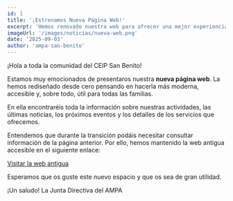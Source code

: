 ```yaml
---
id: 1
title: '¡Estrenamos Nueva Página Web!'
excerpt: 'Hemos renovado nuestra web para ofrecer una mejor experiencia a todas las familias. ¡Descubre todas las novedades y encuentra la información que necesitas de forma más fácil y rápida!'
imageUrl: '/images/noticias/nueva-web.png'
date: '2025-09-03'
author: 'ampa-san-benito'
---
```


¡Hola a toda la comunidad del CEIP San Benito!

Estamos muy emocionados de presentaros nuestra **nueva página web**. La hemos rediseñado desde cero pensando en hacerla más moderna, accesible y, sobre todo, útil para todas las familias.

En ella encontraréis toda la información sobre nuestras actividades, las últimas noticias, los próximos eventos y los detalles de los servicios que ofrecemos.

Entendemos que durante la transición podáis necesitar consultar información de la página anterior. Por ello, hemos mantenido la web antigua accesible en el siguiente enlace:

[Visitar la web antigua](https://ampasanbenito.org)

Esperamos que os guste este nuevo espacio y que os sea de gran utilidad.

¡Un saludo!
La Junta Directiva del AMPA
